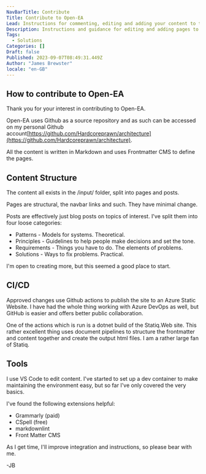 ```yaml
---
NavBarTitle: Contribute
Title: Contribute to Open-EA
Lead: Instructions for commenting, editing and adding your content to the repo.
Description: Instructions and guidance for editing and adding pages to the Open-EA repository.
Tags:
  - Solutions
Categories: []
Draft: false
Published: 2023-09-07T08:49:31.449Z
Author: "James Brewster"
locale: "en-GB"
---
```


## How to contribute to Open-EA

Thank you for your interest in contributing to Open-EA.

Open-EA uses Github as a source repository and as such can be accessed on my personal Github account[https://github.com/Hardcoreprawn/architecture](https://github.com/Hardcoreprawn/architecture).

All the content is written in Markdown and uses Frontmatter CMS to define the pages.

## Content Structure

The content all exists in the /input/ folder, split into pages and posts.

Pages are structural, the navbar links and such. They have minimal change.

Posts are effectively just blog posts on topics of interest. I've split them into four loose categories:

* Patterns - Models for systems. Theoretical.
* Principles - Guidelines to help people make decisions and set the tone.
* Requirements - Things you have to do. The elements of problems.
* Solutions - Ways to fix problems. Practical.

I'm open to creating more, but this seemed a good place to start.

## CI/CD

Approved changes use Github actions to publish the site to an Azure Static Website. I have had the whole thing working with Azure DevOps as well, but GitHub is easier and offers better public collaboration.

One of the actions which is run is a dotnet build of the Statiq.Web site. This rather excellent thing uses document pipelines to structure the frontmatter and content together and create the output html files. I am a rather large fan of Statiq.

## Tools

I use VS Code to edit content. I've started to set up a dev container to make maintaining the environment easy, but so far I've only covered the very basics.

I've found the following extensions helpful:

* Grammarly (paid)
* CSpell (free)
* markdownlint
* Front Matter CMS

As I get time, I'll improve integration and instructions, so please bear with me.

-JB
